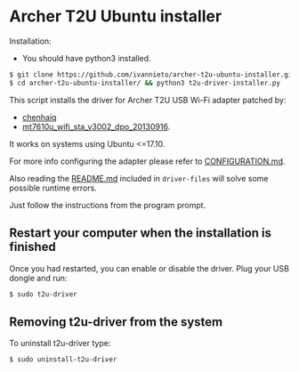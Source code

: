 
# Archer T2U Ubuntu installer

Installation:

* You should have python3 installed.

```bash
$ git clone https://github.com/ivannieto/archer-t2u-ubuntu-installer.git
$ cd archer-t2u-ubuntu-installer/ && python3 t2u-driver-installer.py
```

This script installs the driver for Archer T2U USB Wi-Fi adapter patched by:

* [chenhaiq](https://github.com/chenhaiq)
* [mt7610u_wifi_sta_v3002_dpo_20130916](https://github.com/chenhaiq/mt7610u_wifi_sta_v3002_dpo_20130916).

It works on systems using Ubuntu <=17.10.

For more info configuring the adapter please refer to [CONFIGURATION.md](https://github.com/ivannieto/archer-t2u-ubuntu-installer/blob/master/CONFIGURATION.md).

Also reading the [README.md](https://github.com/ivannieto/archer-t2u-ubuntu-installer/blob/master/driver-files/README.md) included in `driver-files` will solve some possible runtime errors.

Just follow the instructions from the program prompt.

## **Restart your computer when the installation is finished**

Once you had restarted, you can enable or disable the driver. Plug your USB dongle and run:

```bash
$ sudo t2u-driver
```

## Removing t2u-driver from the system

To uninstall t2u-driver type:

```bash
$ sudo uninstall-t2u-driver
```
